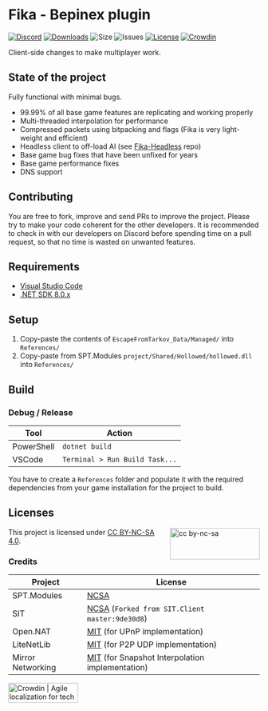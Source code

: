 # Fika - Bepinex plugin

[![Discord](https://img.shields.io/discord/1202292159366037545?style=plastic&logo=discord&logoColor=FFFFFF&label=Fika%20Discord)](https://discord.gg/project-fika)
[![Downloads](https://img.shields.io/github/downloads/project-fika/Fika-Plugin/total?style=plastic&logo=github)](https://github.com/project-fika/Fika-Plugin/releases/latest)
![Size](https://img.shields.io/github/languages/code-size/project-fika/Fika-Plugin?style=plastic&logo=github)
![Issues](https://img.shields.io/github/issues/project-fika/Fika-Plugin?style=plastic&logo=github)
[![License](https://img.shields.io/badge/CC--BY--NC--SA--4.0-blue?style=plastic&logo=creativecommons&logoColor=FFFFFF&label=License)](https://github.com/project-fika/Fika-Plugin/blob/main/LICENSE.md)
[![Crowdin](https://badges.crowdin.net/project-fika/localized.svg)](https://crowdin.com/project/project-fika)

Client-side changes to make multiplayer work.

## State of the project

Fully functional with minimal bugs.

- 99.99% of all base game features are replicating and working properly
- Multi-threaded interpolation for performance
- Compressed packets using bitpacking and flags (Fika is very light-weight and efficient)
- Headless client to off-load AI (see [Fika-Headless](https://github.com/project-fika/Fika-Headless) repo)
- Base game bug fixes that have been unfixed for years
- Base game performance fixes
- DNS support

## Contributing

You are free to fork, improve and send PRs to improve the project. Please try
to make your code coherent for the other developers.
It is recommended to check in with our developers on Discord before spending time on a pull request, so that no time is wasted on unwanted features.

## Requirements

- [Visual Studio Code](https://code.visualstudio.com/)
- [.NET SDK 8.0.x](https://dotnet.microsoft.com/en-us/download/dotnet/8.0)

## Setup

1. Copy-paste the contents of `EscapeFromTarkov_Data/Managed/` into
    `References/`
2. Copy-paste from SPT.Modules `project/Shared/Hollowed/hollowed.dll` into
    `References/`

## Build

### Debug / Release

**Tool**   | **Action**
---------- | ------------------------------
PowerShell | `dotnet build`
VSCode     | `Terminal > Run Build Task...`

You have to create a `References` folder and populate it with the required
dependencies from your game installation for the project to build.

## Licenses

[<img src="https://mirrors.creativecommons.org/presskit/buttons/88x31/svg/by-nc-sa.svg" alt="cc by-nc-sa" width="180" height="63" align="right">](https://creativecommons.org/licenses/by-nc-sa/4.0/legalcode.en)

This project is licensed under [CC BY-NC-SA 4.0](https://creativecommons.org/licenses/by-nc-sa/4.0/legalcode.en).

### Credits

**Project** | **License**
----------- | -----------------------------------------------------------------------
SPT.Modules | [NCSA](https://dev.sp-tarkov.com/SPT/Modules/src/branch/master/LICENSE.md)
SIT         | [NCSA](./Licenses/LICENSE-SIT.md) (`Forked from SIT.Client master:9de30d8`)
Open.NAT    | [MIT](https://github.com/lontivero/Open.NAT/blob/master/LICENSE) (for UPnP implementation)
LiteNetLib  | [MIT](https://github.com/RevenantX/LiteNetLib/blob/master/LICENSE.txt) (for P2P UDP implementation)
Mirror Networking  | [MIT](https://github.com/MirrorNetworking/Mirror/blob/master/LICENSE) (for Snapshot Interpolation implementation)

<a href="https://crowdin.com/?utm_term=click-badge-add-on" rel="nofollow"><img style="width:140;height:40px" src="https://badges.crowdin.net/badge/light/crowdin-on-dark.png" srcset="https://badges.crowdin.net/badge/light/crowdin-on-dark.png 1x,https://badges.crowdin.net/badge/light/crowdin-on-dark@2x.png 2x" alt="Crowdin | Agile localization for tech companies" /></a>
